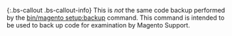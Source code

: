 {:.bs-callout .bs-callout-info}
This is _not_ the same code backup performed by the [bin/magento setup:backup]({{page.baseurl}}/install-gde/install/cli/install-cli-backup.html) command. This command is intended to be used to back up code for examination by Magento Support.
